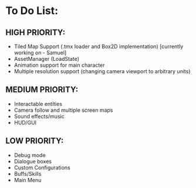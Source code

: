 # To Do List: #

## HIGH PRIORITY: ##
* Tiled Map Support (.tmx loader and Box2D implementation) [currently working on - Samuel]
* AssetManager (LoadState)
* Animation support for main character
* Multiple resolution support (changing camera viewport to arbitrary units)


## MEDIUM PRIORITY: ##
* Interactable entities
* Camera follow and multiple screen maps
* Sound effects/music
* HUD/GUI

## LOW PRIORITY: ##
* Debug mode
* Dialogue boxes
* Custom Configurations
* Buffs/Skills
* Main Menu









